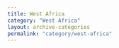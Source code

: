 ```yaml
---
title: West Africa
category: "West Africa"
layout: archive-categories
permalink: "category/west-africa"
---
```

